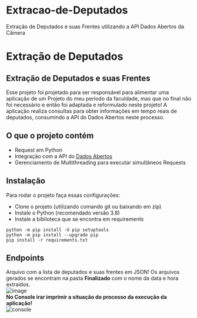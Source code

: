 # Extracao-de-Deputados
Extração de Deputados e suas Frentes utilizando a API Dados Abertos da Câmera
# Extração de Deputados

## Extração de Deputados e suas Frentes

Esse projeto foi projetado para ser responsável para alimentar uma aplicação de um Projeto do meu período da faculdade, mas que no final não foi necessário e então foi adaptada e reformulado neste projeto! A aplicação realiza consultas para obter informações em tempo reais de deputados, consumindo a API do Dados Abertos neste processo.

## O que o projeto contém
- Request em Python
- Integração com a API do [Dados Abertos](https://dadosabertos.camara.leg.br)
- Gerenciamento de Multithreading para executar simultâneos Requests

## Instalação
Para rodar o projeto faça essas configurações:
- Clone o projeto (utilizando comando git ou baixando em zip)
- Instale o Python (recomendado versão 3.8)
- Instale a biblioteca que se encontra em requirements
```
python -m pip install -U pip setuptools
python -m pip install --upgrade pip
pip install -r requirements.txt
```

## Endpoints
Arquivo com a lista de deputados e suas frentes em JSON! Os arquivos gerados se encontram na pasta **Finalizado** com o nome da data e hora extraídos.<br>
![image](https://user-images.githubusercontent.com/19514153/164598810-a5367900-4edf-413b-9aa8-a085b50ff709.png)
<br>
**No Console irar imprimir a situação do processo da execução da aplicação!**
<br>![console](https://user-images.githubusercontent.com/19514153/164596217-048c12bd-8612-4ee1-b0e4-632f71992f84.png)
